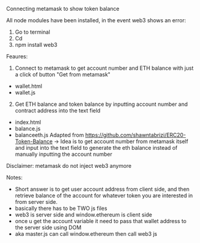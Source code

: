 Connecting metamask to show token balance

All node modules have been installed, in the event web3 shows an error:
1. Go to terminal
2. Cd <directory>
3. npm install web3

Feaures:
1. Connect to metamask to get account number and ETH balance with just a click of button "Get from metamask"
- wallet.html
- wallet.js

2. Get ETH balance and token balance by inputting account number and contract address into the text field
- index.html
- balance.js
- balanceeth.js
Adapted from https://github.com/shawntabrizi/ERC20-Token-Balance
-> Idea is to get account number from metamask itself and input into the text field to generate the eth balance instead of manually inputting the account number

Disclaimer: metamask do not inject web3 anymore 

Notes:
- Short answer is to get user account address from client side, and then retrieve balance of the account for whatever token you are interested in from server side.
- basically there has to be TWO js files
- web3 is server side and window.ethereum is client side
- once u get the account variable it need to pass that wallet address to the server side using DOM
- aka master.js can call window.ethereum then call web3 js
